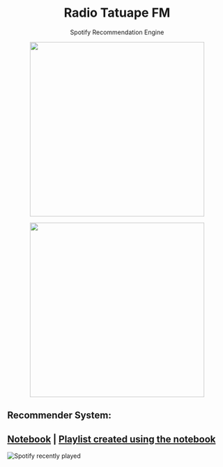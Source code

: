 <h1 align="center">Radio Tatuape FM</h1>
 <p align="center">Spotify Recommendation Engine 
	 </p>
<p align="center">
 <img src="https://ucalyptus.github.io/Spotify-Recommendation-Engine/spotify.gif" width=400>
</p>

<p align="center">
 <img src="https://static.wixstatic.com/media/a6112a_23a0d03d996d492e883c92b7c4f17f4b~mv2.png/v1/fill/w_279,h_279,al_c,q_85,usm_0.66_1.00_0.01,enc_auto/logo%20tatuape%2024%20horas%20-%20Copia.png" width=400>
</p>

## Recommender System:
## [Notebook](https://github.com/ucalyptus/Spotify-Recommendation-Engine/blob/master/Spotify_Recommendation_System_.ipynb) | [Playlist created using the notebook](https://open.spotify.com/playlist/2s8wPjY7YEBIh9vBwTZhkq)



![Spotify recently played](https://spotify-recently-played-readme.vercel.app/api?user=mdid5sqr181mup08gb93hifm1&count=10)

